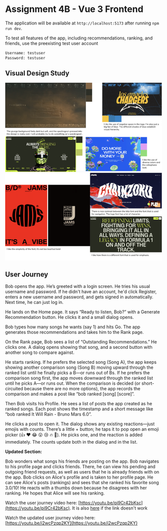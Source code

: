 # Assignment 4B - Vue 3 Frontend

The application will be available at `http://localhost:5173` after running ```npm run dev```.

To test all features of the app, including recommendations, ranking, and friends, use the preexisting test user account
```
Username: testuser
Password: testuser
```

## Visual Design Study
![Color palette](colors.png)
![Typefaces and font scale](typefaces.png)


## User Journey

Bob opens the app. He’s greeted with a login screen. He tries his usual username
and password. If he didn't have an account, he'd click Register, enters a new
username and password, and gets signed in automatically. Next time, he can just
log in.

He lands on the Home page. It says “Ready to listen, Bob?” with a Generate
Recommendation button. He clicks it and a small dialog opens.

Bob types how many songs he wants (say 1) and hits Go. The app generates those
recommendations and takes him to the Rank page.

On the Rank page, Bob sees a list of “Outstanding Recommendations.” He clicks
one. A dialog opens showing that song, and a second button with another song to
compare against.

He starts ranking. If he prefers the selected song (Song A), the app keeps
showing another comparison song (Song B) moving upward through the ranked list
until he finally picks a B—or runs out of Bs. If he prefers the comparison song
first, the app moves downward through the ranked list until he picks A—or runs
out. When the comparison is decided (or short-circuited because there are no
more options), the app records the comparison and makes a post like “bob ranked
\[song] \[score]”.

Then Bob visits his Profile. He sees a list of posts the app created as he
ranked songs. Each post shows the timestamp and a short message like “bob ranked
It Will Rain - Bruno Mars 6.0”.

He clicks a post to open it. The dialog shows any existing reactions—just emojis
with counts. There’s a little + button; he taps it to pop open an emoji picker
(👍 ❤️ 😂 😮 😢 🔥 🎵). He picks one, and the reaction is added immediately. The
counts update both in the dialog and in the list.

**Updated Section:**

Bob wonders what songs his friends are posting on the app. Bob navigates to his profile page and clicks friends. There, he can view his pending and outgoing friend requests, as well as users that he is already friends with on the app.
Bob clicks on Alice's profile and is taken to her profile page. He can see Alice's posts (rankings) and sees that she ranked his favorite song 3.0/10! He reacts with a thumbs down because he disagrees with her ranking. He hopes that Alice will see his ranking.

Watch the user journey video here: [https://youtu.be/pi9Cr42bKsc](https://youtu.be/pi9Cr42bKsc). It is also [here](UserJourney.mov) if the link doesn't work


Watch the updated user journey video here: [https://youtu.be/i2wcPzqp2KY](https://youtu.be/i2wcPzqp2KY)
